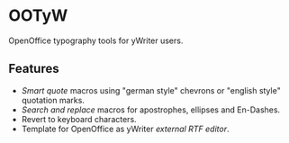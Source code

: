 # OOTyW

OpenOffice typography tools for yWriter users.

## Features

* _Smart quote_ macros using "german style" chevrons or "english style" quotation marks.
* _Search and replace_ macros for apostrophes, ellipses and En-Dashes.
* Revert to keyboard characters.
* Template for OpenOffice as yWriter _external RTF editor_.
